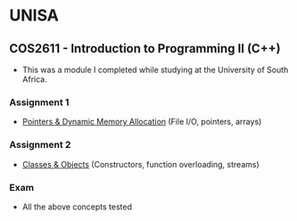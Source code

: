 # UNISA

## COS2611 - Introduction to Programming II (C++)
- This was a module I completed while studying at the University of South Africa.

### Assignment 1
* [Pointers & Dynamic Memory Allocation](https://github.com/luyandamncube/COS1512/blob/master/Assignment%201/Assignment1.pdf) (File I/O, pointers, arrays)

### Assignment 2
* [Classes & Objects](https://github.com/luyandamncube/COS1512/blob/master/Assignment%202/team.cpp) (Constructors, function overloading, streams)

### Exam
- All the above concepts tested